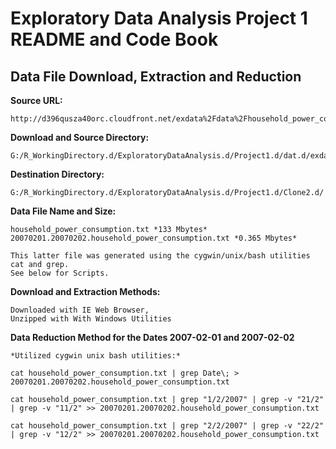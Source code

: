Exploratory Data Analysis Project 1 README and Code Book
========================================================

Data File Download, Extraction and Reduction
--------------------------------------------------------

**Source URL:**

    http://d396qusza40orc.cloudfront.net/exdata%2Fdata%2Fhousehold_power_consumption.zip 
    
**Download and Source Directory:**
    
    G:/R_WorkingDirectory.d/ExploratoryDataAnalysis.d/Project1.d/dat.d/exdata_data_household_power_consumption/

**Destination Directory:**

    G:/R_WorkingDirectory.d/ExploratoryDataAnalysis.d/Project1.d/Clone2.d/
    
**Data File Name and Size:**

    household_power_consumption.txt *133 Mbytes*
    20070201.20070202.household_power_consumption.txt *0.365 Mbytes*
    
    This latter file was generated using the cygwin/unix/bash utilities cat and grep.
    See below for Scripts.
    
**Download and Extraction Methods:**

    Downloaded with IE Web Browser,
    Unzipped with With Windows Utilities

    
**Data Reduction Method for the Dates 2007-02-01 and 2007-02-02**


    *Utilized cygwin unix bash utilities:*

    cat household_power_consumption.txt | grep Date\; > 20070201.20070202.household_power_consumption.txt
    
    cat household_power_consumption.txt | grep "1/2/2007" | grep -v "21/2" | grep -v "11/2" >> 20070201.20070202.household_power_consumption.txt
    
    cat household_power_consumption.txt | grep "2/2/2007" | grep -v "22/2" | grep -v "12/2" >> 20070201.20070202.household_power_consumption.txt

    


